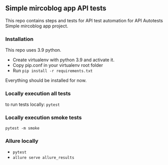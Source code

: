 ## Simple mircoblog app API tests
This repo contains steps and tests for API test automation for API Autotests
Simple mircoblog app project.

### Installation
This repo uses 3.9 python.
* Create virtualenv with python 3.9 and activate it.
* Copy pip.conf in your virtualenv root folder
* Run `pip install -r requirements.txt`

Everything should be installed for now.

### Locally execution all tests
to run tests locally: `pytest`

### Locally execution smoke tests
`pytest -m smoke`

### Allure locally
* `pytest`
* `allure serve allure_results`
